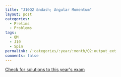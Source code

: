 ```yaml
---
title: "J10Q2 &ndash; Angular Momentum"
layout: post
categories:
  - Prelims
  - Problems
tags:
  - QM
  - J10
  - Spin
permalink: /:categories/:year/:month/Q2:output_ext
comments: false
---
```

<object data="2010J2Q.pdf" type="application/pdf" width="100%" height="500"></object>
<div class="message"><a href='https://princetonprelim.com/prelim/24/'>Check for solutions to this year's exam</a></div>